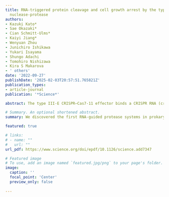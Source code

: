 ```yaml
---
title: RNA-triggered protein cleavage and cell growth arrest by the type III-E CRISPR [Science]
  nuclease-protease
authors:
- Kazuki Kato*
- Sae Okazaki*
- Cian Schmitt-Ulms*
- Kaiyi Jiang*
- Wenyuan Zhou
- Junichiro Ishikawa
- Yukari Isayama
- Shungo Adachi
- Tomohiro Nishizawa
- Kira S Makarova
- ' others'
date: '2022-09-27'
publishDate: '2025-02-03T20:57:51.765821Z'
publication_types:
- article-journal
publication: '*Science*'

abstract: The type III-E CRISPR–Cas7-11 effector binds a CRISPR RNA (crRNA) and the putative protease Csx29and catalyzes crRNA-guided RNA cleavage. We report cryo–electron microscopy structures of theCas7-11–crRNA–Csx29 complex with and without target RNA (tgRNA), and demonstrate that tgRNAbinding induces conformational changes in Csx29. Biochemical experiments revealed tgRNA-dependentcleavage of the accessory protein Csx30 by Csx29. Reconstitution of the system in bacteria showedthat Csx30 cleavage yields toxic protein fragments that cause growth arrest, which is regulated byCsx31. Csx30 binds Csx31 and the associated sigma factor RpoE (RNA polymerase, extracytoplasmic E),suggesting that Csx30-mediated RpoE inhibition modulates the cellular response to infection. Weengineered the Cas7-11–Csx29–Csx30 system for programmable RNA sensing in mammalian cells.Overall, the Cas7-11–Csx29 effector is an RNA-dependent nuclease-protease

# Summary. An optional shortened abstract.
summary: We discovered the first RNA-guided protease systems in prokaryotic antiviral defense systems. We biochemically characterized the Cas7-11/Csx29/Csx30 systems in the context of abortive infection module against phage invasion. We then engineered the system and adapted it as an RNA-sensor system in mammalian cell. 

featured: true

# links:
# - name: ""
#   url: ""
url_pdf: https://www.science.org/doi/epdf/10.1126/science.add7347

# Featured image
# To use, add an image named `featured.jpg/png` to your page's folder. 
image:
  caption: ''
  focal_point: 'Center'
  preview_only: false
  
---
```

